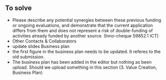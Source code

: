 ## To solve

- Please describe any potential synergies between these previous funding or ongoing evaluations, and demonstrate that the current application differs from them and does not represent a risk of double-funding of activities already funded by another source. (Inno-cheque 59852.1 ICT)
- Other Contacts & Collaborators
- update slides Business plan 
- the first figure in the business plan needs to be updated. It referes to the old submission. 
- The business plan has been added in the editor but nothing as been upload. Should we upload something in this section (3. Value Creation, Business Plan)